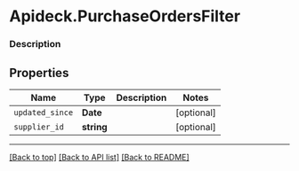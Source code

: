 # Apideck.PurchaseOrdersFilter

### Description

## Properties
Name | Type | Description | Notes
------------ | ------------- | ------------- | -------------
`updated_since` | **Date** |  | [optional] 
`supplier_id` | **string** |  | [optional] 





---

[[Back to top]](#) [[Back to API list]](../../../../README.md#documentation-for-api-endpoints) [[Back to README]](../../../../README.md)


